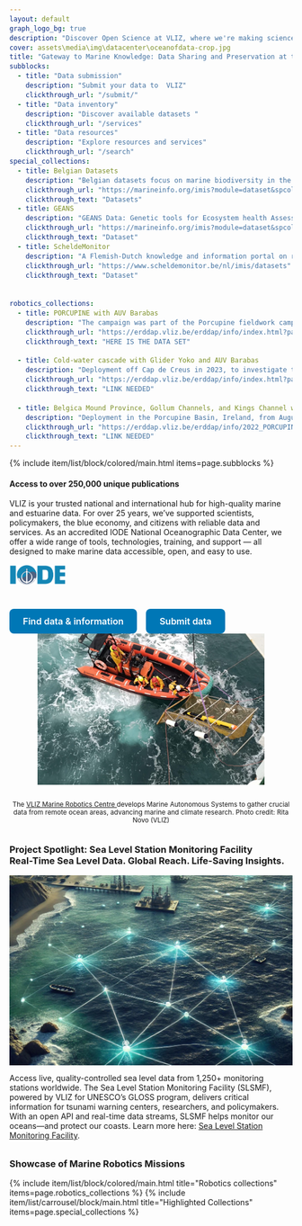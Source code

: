 ```yaml
---
layout: default
graph_logo_bg: true
description: "Discover Open Science at VLIZ, where we're making science more efficient, reliable, and transparent. Learn about our mission, values, and core principles. Join us in our journey!"
cover: assets\media\img\datacenter\oceanofdata-crop.jpg
title: "Gateway to Marine Knowledge: Data Sharing and Preservation at the Flanders Marine Institute"
subblocks:
  - title: "Data submission"
    description: "Submit your data to  VLIZ"
    clickthrough_url: "/submit/"
  - title: "Data inventory"
    description: "Discover available datasets "
    clickthrough_url: "/services"
  - title: "Data resources"
    description: "Explore resources and services"
    clickthrough_url: "/search"
special_collections:
  - title: Belgian Datasets
    description: "Belgian datasets focus on marine biodiversity in the North Sea, with a primary geographical scope centered around Belgian waters."
    clickthrough_url: "https://marineinfo.org/imis?module=dataset&spcolid=131&show=search"
    clickthrough_text: "Datasets"
  - title: GEANS 
    description: "GEANS Data: Genetic tools for Ecosystem health Assessment in the North Sea region"
    clickthrough_url: "https://marineinfo.org/imis?module=dataset&spcolid=1021&show=search"
    clickthrough_text: "Dataset"
  - title: ScheldeMonitor
    description: "A Flemish-Dutch knowledge and information portal on research and monitoring in the Scheldt estuary."
    clickthrough_url: "https://www.scheldemonitor.be/nl/imis/datasets"
    clickthrough_text: "Dataset"


robotics_collections:
  - title: PORCUPINE with AUV Barabas
    description: "The campaign was part of the Porcupine fieldwork campaign in collaboration with the University of Gent, utilizing AUV Barabas, provided by the Marine Robotics Centre at VLIZ, equipped with side-scan sonar, sub-bottom profiler, and camera, and complemented by an oceanographic survey onboard RV Belgica."
    clickthrough_url: "https://erddap.vliz.be/erddap/info/index.html?page=1&itemsPerPage=1000"
    clickthrough_text: "HERE IS THE DATA SET"

  - title: Cold-water cascade with Glider Yoko and AUV Barabas 
    description: "Deployment off Cap de Creus in 2023, to investigate the cold-water cascade from the continental shelf to the slope, with a focus on the morphology of subsea canyons. This work was in collaboration with the University of Barcelona and UTM-CSIC alongside an oceanographic survey onboard RV Garcia Del Cid."
    clickthrough_url: "https://erddap.vliz.be/erddap/info/index.html?page=1&itemsPerPage=1000"
    clickthrough_text: "LINK NEEDED"

  - title: Belgica Mound Province, Gollum Channels, and Kings Channel with AUV Barabas
    description: "Deployment in the Porcupine Basin, Ireland, from August 1, 2022, to August 18, 2022, to investigate ocean currents and collect high-resolution seabed data, focusing on three key sites: Belgica Mound Province, Gollum Channels, and Kings Channel."
    clickthrough_url: "https://erddap.vliz.be/erddap/info/2022_PORCUPINE_Aanderaa_53e2_7187_893b/index.html"
    clickthrough_text: "LINK NEEDED"
---
```


{% include item/list/block/colored/main.html items=page.subblocks %}

<script>
  const target = 5836;
  const counterElement = document.getElementById('counter');
  let count = 0;
  const updateCounter = () => {
    if (count < target) {
      count++;
      counterElement.textContent = count;
      setTimeout(updateCounter, 1);
    } else {
      counterElement.textContent = target;
    }
  };
  updateCounter();
</script>

<style>
  .pretty-button {
    display: inline-block;
    padding: 0.75rem 1.5rem;
    background-color: #0077b6;
    color: #fff;
    border: none;
    border-radius: 8px;
    font-size: 1rem;
    font-weight: 600;
    text-align: center;
    transition: all 0.3s ease;
    text-decoration: none;
    cursor: pointer;
  }
  .pretty-button:hover {
    background-color: #005f87;
    transform: translateY(-15px);
  }
  .button-container {
    display: flex;
    flex-wrap: wrap;
    gap: 1rem;
    margin-top: 1.5rem;
  }
</style>

<div class="row">
  <div class="col-md-6">
    <h4>Access to over 250,000 unique publications</h4>
 
  <p>VLIZ is your trusted national and international hub for high-quality marine and estuarine data.
For over 25 years, we’ve supported scientists, policymakers, the blue economy, and citizens with reliable data and services.
As an accredited IODE National Oceanographic Data Center, we offer a wide range of tools, technologies, training, and support — all designed to make marine data accessible, open, and easy to use.
<img src="/assets/media/img/content/iode_logo.png" alt="IODE Logo" style="max-width: 100px; margin: 1rem 0;">
</p>
  <div class="button-container">
      <a href="/search" class="pretty-button">Find data & information</a>
      <a href="/submit" class="pretty-button">Submit data</a>
    </div>
  </div>


  <div class="col-md-6" style="display: flex; flex-direction: column; align-items: center;">
    <img src="assets\media\img\datacenter\ClayTectonics_AUV_Barabas.jpg" alt="Marine Robotics" style="max-width: 550px; width: 80%; height: auto; display: block; margin: 0 auto 1rem auto;">
    <p style="font-size: smaller; text-align: center; max-width: 550px;">
      The <a href="https://www.vliz.be/nl/wat-we-doen/aanbod-infrastructuur/robotica">VLIZ Marine Robotics Centre </a> develops Marine Autonomous Systems to gather crucial data from remote ocean areas, advancing marine and climate research. Photo credit: Rita Novo (VLIZ)
    </p>
  </div>
</div>
<h3>Project Spotlight: Sea Level Station Monitoring Facility<br>
  Real-Time Sea Level Data. Global Reach. Life-Saving Insights.</h3>
<div class="row" style="align-items: center; margin-bottom: 2rem;">
  <div class="col-md-5" style="display: flex; justify-content: center;">
  <img src="assets/media/img/datacenter/SLSMF_image-crop.jpg" alt="Sea Level Station Monitoring Facility Impact" style="max-width: 4
  00px; width: 100%; height: auto; display: block;">
  </div>
  <div class="col-md-7">
  <p>
    Access live, quality-controlled sea level data from 1,250+ monitoring stations worldwide. The Sea Level Station Monitoring Facility (SLSMF), powered by VLIZ for UNESCO’s GLOSS program, delivers critical information for tsunami warning centers, researchers, and policymakers. With an open API and real-time data streams, SLSMF helps monitor our oceans—and protect our coasts. Learn more here: <a href="https://www.ioc-sealevelmonitoring.org/index.php" target="_blank">Sea Level Station Monitoring Facility</a>.
  </p>
  </div>
</div>


<h3>Showcase of Marine Robotics Missions</h3>
{% include item/list/block/colored/main.html title="Robotics collections" items=page.robotics_collections %}
{% include item/list/carrousel/block/main.html title="Highlighted Collections" items=page.special_collections %}
